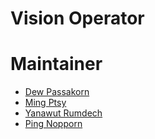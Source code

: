 # Vision Operator

# Maintainer
- [Dew Passakorn](https://www.facebook.com/dew.passakorn21)
- [Ming Ptsy](https://www.facebook.com/ming.ptsy.1)
- [Yanawut Rumdech](https://www.facebook.com/profile.php?id=100002889512694)
- [Ping Nopporn](https://www.facebook.com/nopporn.bussabavalai)
